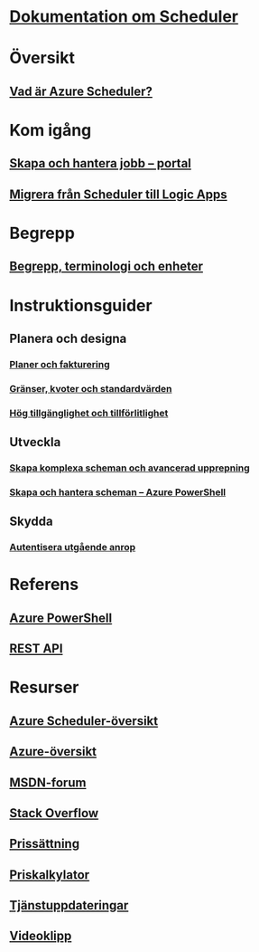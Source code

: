 # [Dokumentation om Scheduler](index.md)

# Översikt
## [Vad är Azure Scheduler?](scheduler-intro.md)

# Kom igång
## [Skapa och hantera jobb – portal](scheduler-get-started-portal.md)
## [Migrera från Scheduler till Logic Apps](migrate-from-scheduler-to-logic-apps.md)

# Begrepp
## [Begrepp, terminologi och enheter](scheduler-concepts-terms.md)

# Instruktionsguider
## Planera och designa
### [Planer och fakturering](scheduler-plans-billing.md)
### [Gränser, kvoter och standardvärden](scheduler-limits-defaults-errors.md)
### [Hög tillgänglighet och tillförlitlighet](scheduler-high-availability-reliability.md)

## Utveckla
### [Skapa komplexa scheman och avancerad upprepning](scheduler-advanced-complexity.md)
### [Skapa och hantera scheman – Azure PowerShell](scheduler-powershell-reference.md)

## Skydda
### [Autentisera utgående anrop](scheduler-outbound-authentication.md)

# Referens
## [Azure PowerShell](/powershell/module/azurerm.scheduler)
## [REST API](/rest/api/scheduler)

# Resurser
## [Azure Scheduler-översikt](https://azure.microsoft.com/updates/?product=scheduler)
## [Azure-översikt](https://azure.microsoft.com/updates/)
## [MSDN-forum](https://social.msdn.microsoft.com/Forums/home?forum=azurescheduler)
## [Stack Overflow](http://stackoverflow.com/questions/tagged/azure-scheduler)
## [Prissättning](https://azure.microsoft.com/pricing/details/scheduler/)
## [Priskalkylator](https://azure.microsoft.com/pricing/calculator/)
## [Tjänstuppdateringar](https://azure.microsoft.com/updates/?product=scheduler)
## [Videoklipp](https://azure.microsoft.com/documentation/videos/index/?services=scheduler)